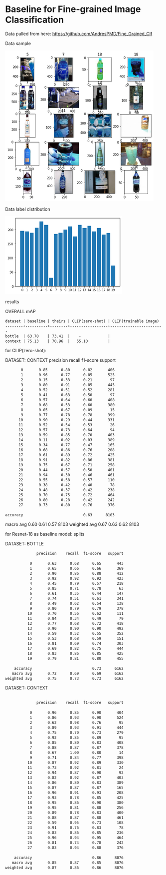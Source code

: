 # Baseline for Fine-grained Image Classification

Data pulled from here: https://github.com/AndresPMD/Fine_Grained_Clf

Data sample
<p align="left">
            <img src="imgs/data.png" alt="data"/>
</p> 

Data label distribution
<p align="left">
            <img src="imgs/data_distribution.png" alt="data distribution"/>
</p> 

results

OVERALL mAP
```
dataset | baseline | theirs | CLIP(zero-shot) | CLIP(trainable image)
--------+----------+--------+-----------------+------------------------
bottle  | 63.70    | 73.41  |    -            |
context | 75.13    | 70.96  |   55.10         |
``` 


for CLIP(zero-shot):

DATASET: CONTEXT
               precision    recall  f1-score   support

           0       0.85      0.80      0.82       406
           1       0.96      0.77      0.85       525
           2       0.15      0.33      0.21        97
           3       0.80      0.91      0.85       445
           4       0.52      0.51      0.52       281
           5       0.41      0.63      0.50        97
           6       0.57      0.64      0.60       408
           7       0.68      0.53      0.60       380
           8       0.05      0.67      0.09        15
           9       0.77      0.78      0.78       399
          10       0.90      0.29      0.44       331
          11       0.52      0.54      0.53        26
          12       0.57      0.73      0.64        94
          13       0.59      0.85      0.70       403
          14       0.11      0.02      0.03       389
          15       0.34      0.77      0.47       165
          16       0.68      0.86      0.76       208
          17       0.61      0.89      0.72       425
          18       0.91      0.82      0.86       381
          19       0.75      0.67      0.71       258
          20       0.44      0.57      0.50       401
          21       0.94      0.30      0.46       461
          22       0.55      0.58      0.57       110
          23       0.38      0.42      0.40        78
          24       0.48      0.37      0.42       238
          25       0.70      0.75      0.72       464
          26       0.80      0.28      0.42       242
          27       0.73      0.80      0.76       376

    accuracy                           0.63      8103
   macro avg       0.60      0.61      0.57      8103
weighted avg       0.67      0.63      0.62      8103


for Resnet-18 as baseline model: splits

DATASET: BOTTLE
```
              precision    recall  f1-score   support

           0       0.63      0.68      0.65       443
           1       0.65      0.66      0.66       369
           2       0.90      0.86      0.88       412
           3       0.92      0.92      0.92       423
           4       0.45      0.79      0.57       218
           5       0.85      0.71      0.78        63
           6       0.61      0.35      0.44       147
           7       0.74      0.51      0.61       341
           8       0.49      0.62      0.54       138
           9       0.80      0.79      0.79       378
          10       0.70      0.56      0.62       111
          11       0.84      0.34      0.49        79
          12       0.77      0.68      0.72       418
          13       0.90      0.90      0.90       492
          14       0.59      0.52      0.55       352
          15       0.53      0.68      0.59       151
          16       0.81      0.69      0.74       303
          17       0.69      0.82      0.75       444
          18       0.83      0.86      0.85       425
          19       0.79      0.81      0.80       455

    accuracy                           0.73      6162
   macro avg       0.72      0.69      0.69      6162
weighted avg       0.75      0.73      0.73      6162
```

DATASET: CONTEXT
```

              precision    recall  f1-score   support

           0       0.96      0.85      0.90       404
           1       0.86      0.93      0.90       524
           2       0.62      0.98      0.76        95
           3       0.89      0.93      0.91       444
           4       0.75      0.70      0.73       279
           5       0.92      0.85      0.89        95
           6       0.85      0.80      0.83       408
           7       0.88      0.87      0.87       378
           8       0.67      1.00      0.80        14
           9       0.71      0.84      0.77       398
          10       0.87      0.92      0.89       330
          11       0.73      0.92      0.81        24
          12       0.94      0.87      0.90        92
          13       0.82      0.92      0.87       403
          14       0.86      0.80      0.83       389
          15       0.87      0.87      0.87       165
          16       0.96      0.91      0.93       208
          17       0.93      0.78      0.85       425
          18       0.95      0.86      0.90       380
          19       0.95      0.81      0.88       256
          20       0.89      0.78      0.83       400
          21       0.88      0.87      0.88       461
          22       0.59      0.95      0.73       108
          23       0.91      0.76      0.83        78
          24       0.83      0.86      0.85       236
          25       0.96      0.94      0.95       464
          26       0.81      0.74      0.78       242
          27       0.83      0.94      0.88       376

    accuracy                           0.86      8076
   macro avg       0.85      0.87      0.85      8076
weighted avg       0.87      0.86      0.86      8076
```

